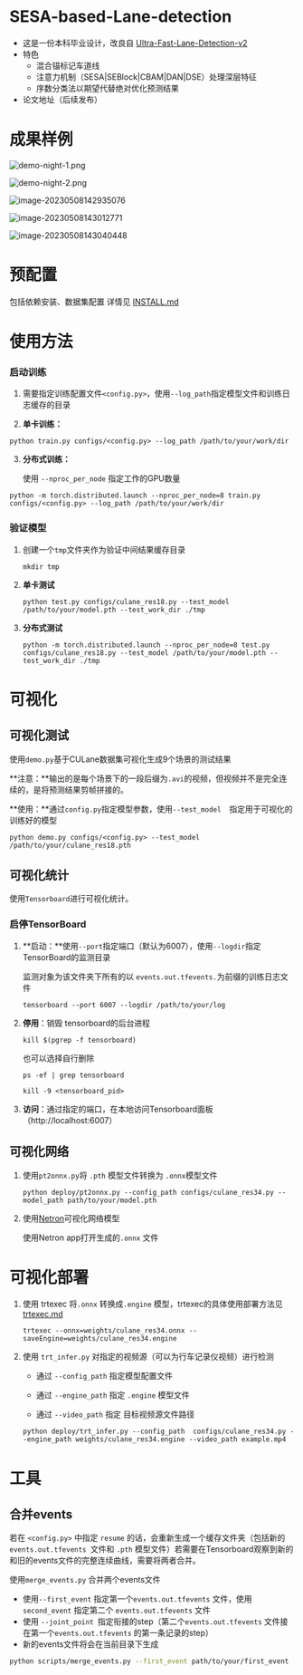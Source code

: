 # SESA-based-Lane-detection
- 这是一份本科毕业设计，改良自 [Ultra-Fast-Lane-Detection-v2](https://github.com/cfzd/Ultra-Fast-Lane-Detection-v2)
- 特色
  - 混合锚标记车道线
  - 注意力机制（SESA|SEBlock|CBAM|DAN|DSE）处理深层特征
  - 序数分类法以期望代替绝对优化预测结果
- 论文地址（后续发布）
# 成果样例
![demo-night-1.png](assets/demo-night-1.png)

![demo-night-2.png](assets/demo-night-2.png)

![image-20230508142935076](assets/demo-dazzle-1.png)

![image-20230508143012771](assets/demo-shadow-1.png)

![image-20230508143040448](assets/demo-curve-1.png)


# 预配置
包括依赖安装、数据集配置
详情见 [INSTALL.md](./INSTALL.md)

# 使用方法
### 启动训练

1. 需要指定训练配置文件`<config.py>`，使用`--log_path`指定模型文件和训练日志缓存的目录

2. **单卡训练：**

```shell
python train.py configs/<config.py> --log_path /path/to/your/work/dir
```
3. **分布式训练：**

   使用 `--nproc_per_node` 指定工作的GPU数量

```
python -m torch.distributed.launch --nproc_per_node=8 train.py configs/<config.py> --log_path /path/to/your/work/dir
```


### 验证模型

1. 创建一个`tmp`文件夹作为验证中间结果缓存目录

   ```shell
   mkdir tmp
   ```

2. **单卡测试**

   ```shell
   python test.py configs/culane_res18.py --test_model /path/to/your/model.pth --test_work_dir ./tmp
   ```

3. **分布式测试**

   ```shell
   python -m torch.distributed.launch --nproc_per_node=8 test.py configs/culane_res18.py --test_model /path/to/your/model.pth --test_work_dir ./tmp
   ```

   

# 可视化
## 可视化测试

使用`demo.py`基于CULane数据集可视化生成9个场景的测试结果

**注意：**输出的是每个场景下的一段后缀为`.avi`的视频，但视频并不是完全连续的，是将预测结果剪帧拼接的。

**使用：**通过`config.py`指定模型参数，使用`--test_model	`指定用于可视化的训练好的模型

```shell
python demo.py configs/<config.py> --test_model /path/to/your/culane_res18.pth
```

## 可视化统计

使用`Tensorboard`进行可视化统计。

### 启停TensorBoard

1. **启动：**使用`--port`指定端口（默认为6007），使用`--logdir`指定TensorBoard的监测目录

   监测对象为该文件夹下所有的以 `events.out.tfevents.`为前缀的训练日志文件 

   ```shell
   tensorboard --port 6007 --logdir /path/to/your/log
   ```

2. **停用**：销毁 tensorboard的后台进程

   ```shell
   kill $(pgrep -f tensorboard)
   ```

   也可以选择自行删除

   ```shell
   ps -ef | grep tensorboard
   
   kill -9 <tensorboard_pid>
   ```

3. **访问**：通过指定的端口，在本地访问Tensorboard面板（http://localhost:6007）

## 可视化网络

1. 使用`pt2onnx.py`将 `.pth` 模型文件转换为 `.onnx`模型文件

   ```shell
   python deploy/pt2onnx.py --config_path configs/culane_res34.py --model_path path/to/your/model.pth
   ```

2. 使用[Netron](https://netron.app/)可视化网络模型

   使用Netron app打开生成的`.onnx` 文件

   

# 可视化部署

1. 使用 trtexec 将`.onnx` 转换成`.engine` 模型，trtexec的具体使用部署方法见  [trtexec.md](./trtexec.md)

   ```shell
   trtexec --onnx=weights/culane_res34.onnx --saveEngine=weights/culane_res34.engine
   ```

2. 使用 `trt_infer.py` 对指定的视频源（可以为行车记录仪视频）进行检测 

   - 通过 `--config_path` 指定模型配置文件

   - 通过 `--engine_path` 指定 `.engine` 模型文件
   - 通过 `--video_path` 指定 目标视频源文件路径

   ```shell
   python deploy/trt_infer.py --config_path  configs/culane_res34.py --engine_path weights/culane_res34.engine --video_path example.mp4
   ```

# 工具

## 合并events

若在 `<config.py>` 中指定 `resume` 的话，会重新生成一个缓存文件夹（包括新的 `events.out.tfevents `文件和 `.pth` 模型文件）若需要在Tensorboard观察到新的和旧的events文件的完整连续曲线，需要将两者合并。

使用`merge_events.py` 合并两个events文件

- 使用`--first_event` 指定第一个`events.out.tfevents` 文件，使用`second_event` 指定第二个  `events.out.tfevents`  文件
- 使用 `--joint_point `指定衔接的step（第二个`events.out.tfevents` 文件接在第一个`events.out.tfevents` 的第一条记录的step）
- 新的events文件将会在当前目录下生成

```bash
python scripts/merge_events.py --first_event path/to/your/first_event  --second_event path/to/your/second_event --joint_point <joint_step>
```



